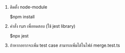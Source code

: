 1. ติดตั้ง node-module
 
     $npm install

2. คำสั่ง run เพื่อทดสอบ (ใช้ jest library)

     $npx jest

3. ถ้าหากอยากจะเพิ่ม test case สามารถเพิ่มได้ในไฟล์ merge.test.ts

